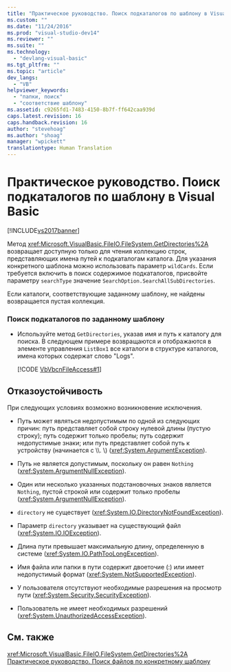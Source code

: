 ```yaml
---
title: "Практическое руководство. Поиск подкаталогов по шаблону в Visual Basic | Microsoft Docs"
ms.custom: ""
ms.date: "11/24/2016"
ms.prod: "visual-studio-dev14"
ms.reviewer: ""
ms.suite: ""
ms.technology: 
  - "devlang-visual-basic"
ms.tgt_pltfrm: ""
ms.topic: "article"
dev_langs: 
  - "VB"
helpviewer_keywords: 
  - "папки, поиск"
  - "соответствие шаблону"
ms.assetid: c9265fd1-7483-4150-8b7f-ff642caa939d
caps.latest.revision: 16
caps.handback.revision: 16
author: "stevehoag"
ms.author: "shoag"
manager: "wpickett"
translationtype: Human Translation
---
```

# Практическое руководство. Поиск подкаталогов по шаблону в Visual Basic
[!INCLUDE[vs2017banner](../../../../csharp/includes/vs2017banner.md)]

Метод <xref:Microsoft.VisualBasic.FileIO.FileSystem.GetDirectories%2A> возвращает доступную только для чтения коллекцию строк, представляющих имена путей к подкаталогам каталога.  Для указания конкретного шаблона можно использовать параметр `wildCards`.  Если требуется включить в поиск содержимое подкаталогов, присвойте параметру `searchType` значение `SearchOption.SearchAllSubDirectories`.  
  
 Если каталоги, соответствующие заданному шаблону, не найдены возвращается пустая коллекция.  
  
### Поиск подкаталогов по заданному шаблону  
  
-   Используйте метод `GetDirectories`, указав имя и путь к каталогу для поиска.  В следующем примере возвращаются и отображаются в элементе управления `ListBox1` все каталоги в структуре каталогов, имена которых содержат слово "Logs".  
  
     [!CODE [VbVbcnFileAccess#1](../CodeSnippet/VS_Snippets_VBCSharp/VbVbcnFileAccess#1)]  
  
## Отказоустойчивость  
 При следующих условиях возможно возникновение исключения.  
  
-   Путь может являться недопустимым по одной из следующих причин: путь представляет собой строку нулевой длины \(пустую строку\); путь содержит только пробелы; путь содержит недопустимые знаки; или путь представляет собой путь к устройству \(начинается с \\\\.  \\\) \(<xref:System.ArgumentException>\).  
  
-   Путь не является допустимым, поскольку он равен `Nothing` \(<xref:System.ArgumentNullException>\).  
  
-   Один или несколько указанных подстановочных знаков является `Nothing`, пустой строкой или содержит только пробелы \(<xref:System.ArgumentNullException>\).  
  
-   `directory` не существует \(<xref:System.IO.DirectoryNotFoundException>\).  
  
-   Параметр `directory` указывает на существующий файл \(<xref:System.IO.IOException>\).  
  
-   Длина пути превышает максимальную длину, определенную в системе \(<xref:System.IO.PathTooLongException>\).  
  
-   Имя файла или папки в пути содержит двоеточие \(:\) или имеет недопустимый формат \(<xref:System.NotSupportedException>\).  
  
-   У пользователя отсутствуют необходимые разрешения на просмотр пути \(<xref:System.Security.SecurityException>\).  
  
-   Пользователь не имеет необходимых разрешений \(<xref:System.UnauthorizedAccessException>\).  
  
## См. также  
 <xref:Microsoft.VisualBasic.FileIO.FileSystem.GetDirectories%2A>   
 [Практическое руководство. Поиск файлов по конкретному шаблону](../../../../visual-basic/developing-apps/programming/drives-directories-files/how-to-find-files-with-a-specific-pattern.md)